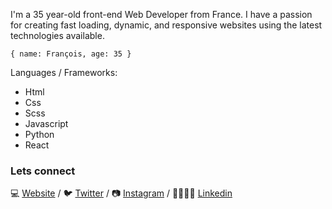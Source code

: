 
I'm a 35 year-old front-end Web Developer from France. I have a passion for creating fast loading, dynamic,
and responsive websites using the latest technologies available.

``
{ name: François, age: 35 }
``

Languages / Frameworks:
* Html
* Css
* Scss
* Javascript
* Python
* React


### Lets connect

💻 [Website][Website] /  🐦 [Twitter][Twitter] / 📷 [Instagram][Instagram] / 👨‍👨‍👧‍👦 [Linkedin][Linkedin] 

[Website]: https://www.linkedin.com/in/françois-guénot-336807167/
[Twitter]: https://twitter.com/h3webdeveloper
[Instagram]: https://www.instagram.com/francois__guenot
[Linkedin]: https://www.linkedin.com/in/françois-guénot-336807167/














